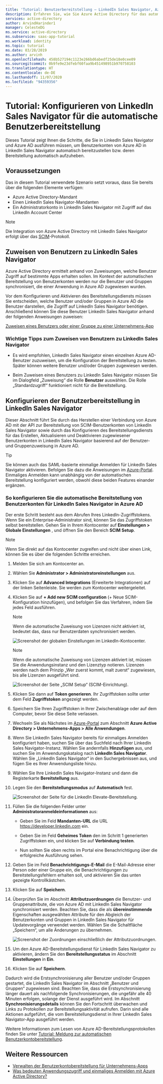 ```yaml
---
title: 'Tutorial: Benutzerbereitstellung – LinkedIn Sales Navigator, Azure AD'
description: Erfahren Sie, wie Sie Azure Active Directory für das automatische Bereitstellen und Aufheben der Bereitstellung von Benutzerkonten in LinkedIn Sales Navigator konfigurieren.
services: active-directory
author: ArvindHarinder1
manager: CelesteDG
ms.service: active-directory
ms.subservice: saas-app-tutorial
ms.workload: identity
ms.topic: tutorial
ms.date: 03/28/2019
ms.author: arvinh
ms.openlocfilehash: 458b527194c1123e266bd6abedf25de18e0cee09
ms.sourcegitcommit: 0b9fe9e23dfebf60faa9b451498951b970758103
ms.translationtype: HT
ms.contentlocale: de-DE
ms.lasthandoff: 11/07/2020
ms.locfileid: "94359356"
---
```

# <a name="tutorial-configure-linkedin-sales-navigator-for-automatic-user-provisioning"></a>Tutorial: Konfigurieren von LinkedIn Sales Navigator für die automatische Benutzerbereitstellung

Dieses Tutorial zeigt Ihnen die Schritte, die Sie in LinkedIn Sales Navigator und Azure AD ausführen müssen, um Benutzerkonten von Azure AD in LinkedIn Sales Navigator automatisch bereitzustellen bzw. deren Bereitstellung automatisch aufzuheben.

## <a name="prerequisites"></a>Voraussetzungen

Das in diesem Tutorial verwendete Szenario setzt voraus, dass Sie bereits über die folgenden Elemente verfügen:

* Azure Active Directory-Mandant
* Einen LinkedIn Sales Navigator-Mandanten 
* Ein Administratorkonto in LinkedIn Sales Navigator mit Zugriff auf das LinkedIn Account Center

> [!NOTE]
> Die Integration von Azure Active Directory mit LinkedIn Sales Navigator erfolgt über das [SCIM](http://www.simplecloud.info/)-Protokoll.

## <a name="assigning-users-to-linkedin-sales-navigator"></a>Zuweisen von Benutzern zu LinkedIn Sales Navigator

Azure Active Directory ermittelt anhand von Zuweisungen, welche Benutzer Zugriff auf bestimmte Apps erhalten sollen. Im Kontext der automatischen Bereitstellung von Benutzerkonten werden nur die Benutzer und Gruppen synchronisiert, die einer Anwendung in Azure AD zugewiesen wurden.

Vor dem Konfigurieren und Aktivieren des Bereitstellungsdiensts müssen Sie entscheiden, welche Benutzer und/oder Gruppen in Azure AD die Benutzer darstellen, die Zugriff auf LinkedIn Sales Navigator benötigen. Anschließend können Sie diese Benutzer LinkedIn Sales Navigator anhand der folgenden Anweisungen zuweisen:

[Zuweisen eines Benutzers oder einer Gruppe zu einer Unternehmens-App](../manage-apps/assign-user-or-group-access-portal.md)

### <a name="important-tips-for-assigning-users-to-linkedin-sales-navigator"></a>Wichtige Tipps zum Zuweisen von Benutzern zu LinkedIn Sales Navigator

* Es wird empfohlen, LinkedIn Sales Navigator einen einzelnen Azure AD-Benutzer zuzuweisen, um die Konfiguration der Bereitstellung zu testen. Später können weitere Benutzer und/oder Gruppen zugewiesen werden.

* Beim Zuweisen eines Benutzers zu LinkedIn Sales Navigator müssen Sie im Dialogfeld „Zuweisung“ die Rolle **Benutzer** auswählen. Die Rolle „Standardzugriff“ funktioniert nicht für die Bereitstellung.

## <a name="configuring-user-provisioning-to-linkedin-sales-navigator"></a>Konfigurieren der Benutzerbereitstellung in LinkedIn Sales Navigator

Dieser Abschnitt führt Sie durch das Herstellen einer Verbindung von Azure AD mit der API zur Bereitstellung von SCIM-Benutzerkonten von LinkedIn Sales Navigator sowie durch das Konfigurieren des Bereitstellungsdiensts für das Erstellen, Aktualisieren und Deaktivieren zugewiesener Benutzerkonten in LinkedIn Sales Navigator basierend auf der Benutzer- und Gruppenzuweisung in Azure AD.

> [!TIP]
> Sie können auch das SAML-basierte einmalige Anmelden für LinkedIn Sales Navigator aktivieren. Befolgen Sie dazu die Anweisungen im [Azure-Portal](https://portal.azure.com). Einmaliges Anmelden kann unabhängig von der automatischen Bereitstellung konfiguriert werden, obwohl diese beiden Features einander ergänzen.

### <a name="to-configure-automatic-user-account-provisioning-to-linkedin-sales-navigator-in-azure-ad"></a>So konfigurieren Sie die automatische Bereitstellung von Benutzerkonten für LinkedIn Sales Navigator in Azure AD

Der erste Schritt besteht aus dem Abrufen Ihres LinkedIn-Zugriffstokens. Wenn Sie ein Enterprise-Administrator sind, können Sie das Zugriffstoken selbst bereitstellen. Gehen Sie in Ihrem Kontocenter auf **Einstellungen &gt; Globale Einstellungen** , und öffnen Sie den Bereich **SCIM Setup**.

> [!NOTE]
> Wenn Sie direkt auf das Kontocenter zugreifen und nicht über einen Link, können Sie es über die folgenden Schritte erreichen.

1. Melden Sie sich am Kontocenter an.

2. Wählen Sie **Administrator &gt; Administratoreinstellungen** aus.

3. Klicken Sie auf **Advanced Integrations** (Erweiterte Integrationen) auf der linken Seitenleiste. Sie werden zum Kontocenter weitergeleitet.

4. Klicken Sie auf **+ Add new SCIM configuration** (+ Neue SCIM-Konfiguration hinzufügen), und befolgen Sie das Verfahren, indem Sie jedes Feld ausführen.

    > [!NOTE]
    > Wenn die automatische Zuweisung von Lizenzen nicht aktiviert ist, bedeutet das, dass nur Benutzerdaten synchronisiert werden.

    ![Screenshot der globalen Einstellungen im LinkedIn-Kontocenter.](./media/linkedinsalesnavigator-provisioning-tutorial/linkedin_1.PNG)

    > [!NOTE]
    > Wenn die automatische Zuweisung von Lizenzen aktiviert ist, müssen Sie die Anwendungsinstanz und den Lizenztyp notieren. Lizenzen werden nach dem Prinzip „Wer zuerst kommt, malt zuerst“ zugewiesen, bis alle Lizenzen ausgeführt sind.

    ![Screenshot der Seite „SCIM Setup“ (SCIM-Einrichtung).](./media/linkedinsalesnavigator-provisioning-tutorial/linkedin_2.PNG)

5. Klicken Sie dann auf **Token generieren**. Ihr Zugriffstoken sollte unter dem Feld **Zugriffstoken** angezeigt werden.

6. Speichern Sie Ihren Zugriffstoken in Ihrer Zwischenablage oder auf dem Computer, bevor Sie diese Seite verlassen.

7. Wechseln Sie als Nächstes im [Azure-Portal](https://portal.azure.com) zum Abschnitt **Azure Active Directory > Unternehmens-Apps > Alle Anwendungen**.

8. Wenn Sie LinkedIn Sales Navigator bereits für einmaliges Anmelden konfiguriert haben, suchen Sie über das Suchfeld nach Ihrer LinkedIn Sales Navigator-Instanz. Wählen Sie andernfalls **Hinzufügen** aus, und suchen Sie im Anwendungskatalog nach **LinkedIn Sales Navigator**. Wählen Sie „LinkedIn Sales Navigator“ in den Suchergebnissen aus, und fügen Sie es Ihrer Anwendungsliste hinzu.

9. Wählen Sie Ihre LinkedIn Sales Navigator-Instanz und dann die Registerkarte **Bereitstellung** aus.

10. Legen Sie den **Bereitstellungsmodus** auf **Automatisch** fest.

    ![Screenshot der Seite für die LinkedIn Elevate-Bereitstellung.](./media/linkedinsalesnavigator-provisioning-tutorial/linkedin_3.PNG)

11. Füllen Sie die folgenden Felder unter **Administratoranmeldeinformationen** aus:

    * Geben Sie im Feld **Mandanten-URL** die URL https://developer.linkedin.com ein.

    * Geben Sie im Feld **Geheimes Token** den im Schritt 1 generierten Zugriffstoken ein, und klicken Sie auf **Verbindung testen**.

    * Nun sollten Sie oben rechts im Portal eine Benachrichtigung über die erfolgreiche Ausführung sehen.

12. Geben Sie im Feld **Benachrichtigungs-E-Mail** die E-Mail-Adresse einer Person oder einer Gruppe ein, die Benachrichtigungen zu Bereitstellungsfehlern erhalten soll, und aktivieren Sie das unten gezeigte Kontrollkästchen.

13. Klicken Sie auf **Speichern**.

14. Überprüfen Sie im Abschnitt **Attributzuordnungen** die Benutzer- und Gruppenattribute, die von Azure AD mit LinkedIn Sales Navigator synchronisiert werden. Beachten Sie, dass die als **übereinstimmende** Eigenschaften ausgewählten Attribute für den Abgleich der Benutzerkonten und Gruppen in LinkedIn Sales Navigator für Updatevorgänge verwendet werden. Wählen Sie die Schaltfläche „Speichern“, um alle Änderungen zu übernehmen.

    ![Screenshot der Zuordnungen einschließlich der Attributzuordnungen.](./media/linkedinsalesnavigator-provisioning-tutorial/linkedin_4.PNG)

15. Um den Azure AD-Bereitstellungsdienst für LinkedIn Sales Navigator zu aktivieren, ändern Sie den **Bereitstellungsstatus** im Abschnitt **Einstellungen** in **Ein**.

16. Klicken Sie auf **Speichern**.

Dadurch wird die Erstsynchronisierung aller Benutzer und/oder Gruppen gestartet, die LinkedIn Sales Navigator im Abschnitt „Benutzer und Gruppen“ zugewiesen sind. Beachten Sie, dass die Erstsynchronisierung länger dauert als nachfolgende Synchronisierungen, die ungefähr alle 40 Minuten erfolgen, solange der Dienst ausgeführt wird. Im Abschnitt **Synchronisierungsdetails** können Sie den Fortschritt überwachen und Links zu Protokollen zur Bereitstellungsaktivität aufrufen. Darin sind alle Aktionen aufgeführt, die vom Bereitstellungsdienst in Ihrer LinkedIn Sales Navigator-App ausgeführt werden.

Weitere Informationen zum Lesen von Azure AD-Bereitstellungsprotokollen finden Sie unter [Tutorial: Meldung zur automatischen Benutzerkontobereitstellung](../app-provisioning/check-status-user-account-provisioning.md).

## <a name="additional-resources"></a>Weitere Ressourcen

* [Verwalten der Benutzerkontobereitstellung für Unternehmens-Apps](../app-provisioning/configure-automatic-user-provisioning-portal.md)
* [Was bedeuten Anwendungszugriff und einmaliges Anmelden mit Azure Active Directory?](../manage-apps/what-is-single-sign-on.md)
